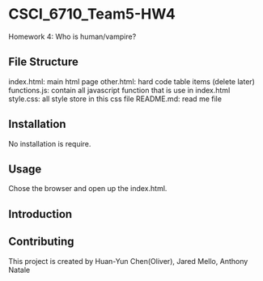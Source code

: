 # CSCI_6710_Team5-HW4
Homework 4: Who is human/vampire?

## File Structure
index.html: main html page
other.html: hard code table items (delete later)
functions.js: contain all javascript function that is use in index.html
style.css: all style store in this  css file
README.md: read me file

## Installation
No installation is require.

## Usage
Chose the browser and open up the index.html.

## Introduction

## Contributing
This project is created by Huan-Yun Chen(Oliver), Jared Mello, Anthony Natale
